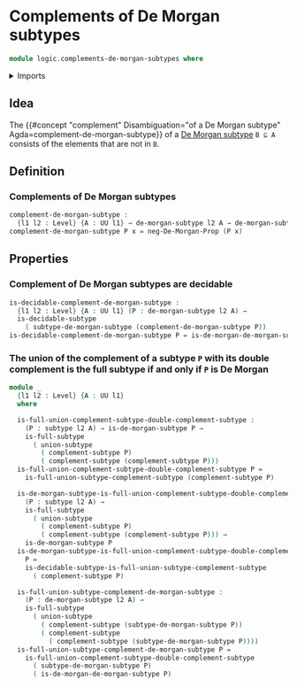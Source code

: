 # Complements of De Morgan subtypes

```agda
module logic.complements-de-morgan-subtypes where
```

<details><summary>Imports</summary>

```agda
open import foundation.complements-subtypes
open import foundation.decidable-subtypes
open import foundation.dependent-pair-types
open import foundation.double-negation
open import foundation.full-subtypes
open import foundation.involutions
open import foundation.negation
open import foundation.postcomposition-functions
open import foundation.powersets
open import foundation.propositional-truncations
open import foundation.subtypes
open import foundation.unions-subtypes
open import foundation.universe-levels

open import foundation-core.function-types

open import logic.complements-decidable-subtypes
open import logic.de-morgan-propositions
open import logic.de-morgan-subtypes
```

</details>

## Idea

The
{{#concept "complement" Disambiguation="of a De Morgan subtype" Agda=complement-de-morgan-subtype}}
of a [De Morgan subtype](logic.de-morgan-subtypes.md) `B ⊆ A` consists of the
elements that are not in `B`.

## Definition

### Complements of De Morgan subtypes

```agda
complement-de-morgan-subtype :
  {l1 l2 : Level} {A : UU l1} → de-morgan-subtype l2 A → de-morgan-subtype l2 A
complement-de-morgan-subtype P x = neg-De-Morgan-Prop (P x)
```

## Properties

### Complement of De Morgan subtypes are decidable

```agda
is-decidable-complement-de-morgan-subtype :
  {l1 l2 : Level} {A : UU l1} (P : de-morgan-subtype l2 A) →
  is-decidable-subtype
    ( subtype-de-morgan-subtype (complement-de-morgan-subtype P))
is-decidable-complement-de-morgan-subtype P = is-de-morgan-de-morgan-subtype P
```

### The union of the complement of a subtype `P` with its double complement is the full subtype if and only if `P` is De Morgan

```agda
module _
  {l1 l2 : Level} {A : UU l1}
  where

  is-full-union-complement-subtype-double-complement-subtype :
    (P : subtype l2 A) → is-de-morgan-subtype P →
    is-full-subtype
      ( union-subtype
        ( complement-subtype P)
        ( complement-subtype (complement-subtype P)))
  is-full-union-complement-subtype-double-complement-subtype P =
    is-full-union-subtype-complement-subtype (complement-subtype P)

  is-de-morgan-subtype-is-full-union-complement-subtype-double-complement-subtype :
    (P : subtype l2 A) →
    is-full-subtype
      ( union-subtype
        ( complement-subtype P)
        ( complement-subtype (complement-subtype P))) →
    is-de-morgan-subtype P
  is-de-morgan-subtype-is-full-union-complement-subtype-double-complement-subtype
    P =
    is-decidable-subtype-is-full-union-subtype-complement-subtype
      ( complement-subtype P)

  is-full-union-subtype-complement-de-morgan-subtype :
    (P : de-morgan-subtype l2 A) →
    is-full-subtype
      ( union-subtype
        ( complement-subtype (subtype-de-morgan-subtype P))
        ( complement-subtype
          ( complement-subtype (subtype-de-morgan-subtype P))))
  is-full-union-subtype-complement-de-morgan-subtype P =
    is-full-union-complement-subtype-double-complement-subtype
      ( subtype-de-morgan-subtype P)
      ( is-de-morgan-de-morgan-subtype P)
```
